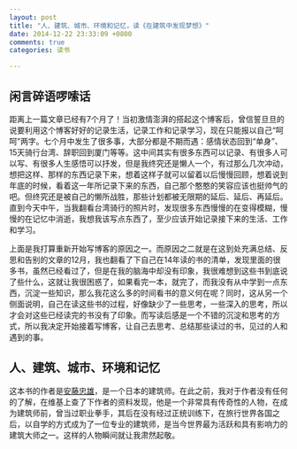 ```yaml
---
layout: post
title: "人、建筑、城市、环境和记忆，读《在建筑中发现梦想》"
date: 2014-12-22 23:33:09 +0800
comments: true
categories: 读书

---
```


闲言碎语啰嗦话
---
距离上一篇文章已经有7个月了！当初激情澎湃的搭起这个博客后，曾信誓旦旦的说要利用这个博客好好的记录生活，记录工作和记录学习，现在只能报以自己“呵呵”两字。七个月中发生了很多事，大部分都是不期而遇：感情状态回到“单身”、15天骑行台湾、辞职回到厦门等等。这中间其实有很多东西可以记录、有很多人可以写、有很多人生感悟可以抒发，但是我终究还是懒人一个，有过那么几次冲动，想把这样、那样的东西记录下来，想着这样子就可以留着以后慢慢回顾，想着说到年底的时候，看着这一年所记录下来的东西，自己那个憨憨的笑容应该也挺帅气的吧。但终究还是被自己的懒所战胜，那些计划都被无限期的延后、延后、再延后。直到今天中午，当我翻看台湾骑行的照片时，发现很多东西慢慢的在变得模糊，慢慢的在记忆中消逝，我想我该写点东西了，至少应该开始记录接下来的生活、工作和学习。

上面是我打算重新开始写博客的原因之一。而原因之二就是在这到处充满总结、反思和告别的文章的12月，我也翻看了下自己在14年读的书的清单，发现里面的很多书，虽然已经看过了，但是在我的脑海中却没有印象，我很难想到这些书到底说了些什么，这就让我很困惑了，如果看完一本，就完了，而我没有从中学到一点东西，沉淀一些知识，那么我花这么多的时间看书的意义何在呢？同时，这从另一个侧面说明，自己在读这些书的过程，好像缺少了一些思考，一些深入的思考，所以才会对这些已经读完的书没有了印象。而写读后感是一个不错的沉淀和思考的方式，所以我决定开始接着写博客，让自己去思考、总结那些读过的书，见过的人和遇到的事。

人、建筑、城市、环境和记忆
---
这本书的作者是[安藤忠雄](http://zh.wikipedia.org/wiki/安藤忠雄)，是一个日本的建筑师。在此之前，我对于作者没有任何的了解，在维基上查了下作者的资料发现，他是一个非常具有传奇性的人物，在成为建筑师前，曾当过职业拳手，其后在没有经过正统训练下，在旅行世界各国之后，以自学的方式成为了一位专业的建筑师，是当今世界最为活跃和具有影响力的建筑大师之一。这样的人物瞬间就让我肃然起敬。






